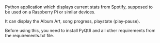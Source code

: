 Python application which displays current stats from Spotify, supposed to be used on a Raspberry Pi or similar devices.

It can display the Album Art, song progress, playstate (play-pause).

Before using this, you need to install PyQt6 and all other requirements from the requirements.txt file.

